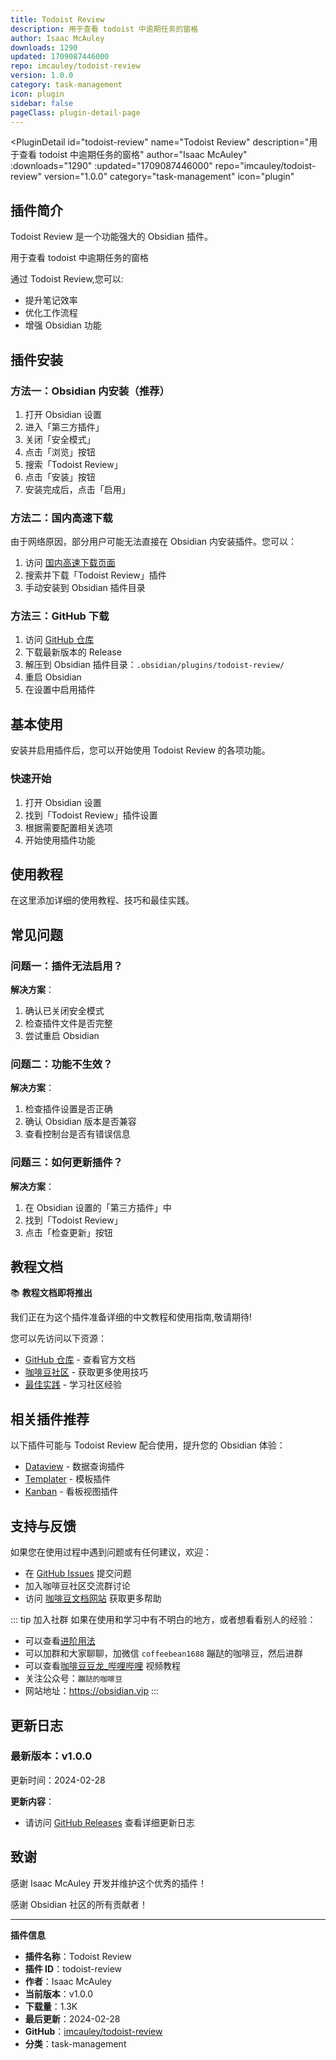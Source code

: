 ```yaml
---
title: Todoist Review
description: 用于查看 todoist 中逾期任务的窗格
author: Isaac McAuley
downloads: 1290
updated: 1709087446000
repo: imcauley/todoist-review
version: 1.0.0
category: task-management
icon: plugin
sidebar: false
pageClass: plugin-detail-page
---
```


<PluginDetail
  id="todoist-review"
  name="Todoist Review"
  description="用于查看 todoist 中逾期任务的窗格"
  author="Isaac McAuley"
  :downloads="1290"
  :updated="1709087446000"
  repo="imcauley/todoist-review"
  version="1.0.0"
  category="task-management"
  icon="plugin"
>

<!-- AUTO_GENERATED_START -->
## 插件简介

Todoist Review 是一个功能强大的 Obsidian 插件。

用于查看 todoist 中逾期任务的窗格

通过 Todoist Review,您可以:

- 提升笔记效率
- 优化工作流程
- 增强 Obsidian 功能

<!-- AUTO_GENERATED_END -->

<!-- AUTO_GENERATED_START -->
## 插件安装

### 方法一：Obsidian 内安装（推荐）

1. 打开 Obsidian 设置
2. 进入「第三方插件」
3. 关闭「安全模式」
4. 点击「浏览」按钮
5. 搜索「Todoist Review」
6. 点击「安装」按钮
7. 安装完成后，点击「启用」

### 方法二：国内高速下载

由于网络原因，部分用户可能无法直接在 Obsidian 内安装插件。您可以：

1. 访问 [国内高速下载页面](/zh/documentation/obsidian-plugins-download.html)
2. 搜索并下载「Todoist Review」插件
3. 手动安装到 Obsidian 插件目录

### 方法三：GitHub 下载

1. 访问 [GitHub 仓库](https://github.com/imcauley/todoist-review)
2. 下载最新版本的 Release
3. 解压到 Obsidian 插件目录：`.obsidian/plugins/todoist-review/`
4. 重启 Obsidian
5. 在设置中启用插件

## 基本使用

安装并启用插件后，您可以开始使用 Todoist Review 的各项功能。

### 快速开始

1. 打开 Obsidian 设置
2. 找到「Todoist Review」插件设置
3. 根据需要配置相关选项
4. 开始使用插件功能

<!-- AUTO_GENERATED_END -->

<!-- CUSTOM_CONTENT_START:tutorial -->
## 使用教程

在这里添加详细的使用教程、技巧和最佳实践。

<!-- CUSTOM_CONTENT_END:tutorial -->

<!-- SHARED_CONTENT_START -->
## 常见问题

### 问题一：插件无法启用？

**解决方案**：
1. 确认已关闭安全模式
2. 检查插件文件是否完整
3. 尝试重启 Obsidian

### 问题二：功能不生效？

**解决方案**：
1. 检查插件设置是否正确
2. 确认 Obsidian 版本是否兼容
3. 查看控制台是否有错误信息

### 问题三：如何更新插件？

**解决方案**：
1. 在 Obsidian 设置的「第三方插件」中
2. 找到「Todoist Review」
3. 点击「检查更新」按钮

## 教程文档

📚 **教程文档即将推出**

我们正在为这个插件准备详细的中文教程和使用指南,敬请期待!

您可以先访问以下资源：
- [GitHub 仓库](https://github.com/imcauley/todoist-review) - 查看官方文档
- [咖啡豆社区](/zh/bases/) - 获取更多使用技巧
- [最佳实践](/zh/best-practices/) - 学习社区经验

## 相关插件推荐

以下插件可能与 Todoist Review 配合使用，提升您的 Obsidian 体验：

- [Dataview](/zh/plugins/dataview.html) - 数据查询插件
- [Templater](/zh/plugins/templater-obsidian.html) - 模板插件
- [Kanban](/zh/plugins/obsidian-kanban.html) - 看板视图插件

## 支持与反馈

如果您在使用过程中遇到问题或有任何建议，欢迎：

- 在 [GitHub Issues](https://github.com/imcauley/todoist-review/issues) 提交问题
- 加入咖啡豆社区交流群讨论
- 访问 [咖啡豆文档网站](https://obsidian.vip) 获取更多帮助

::: tip 加入社群
如果在使用和学习中有不明白的地方，或者想看看别人的经验：
- 可以查看[进阶用法](/zh/advanced)
- 可以加群和大家聊聊，加微信 `coffeebean1688` 蹦跶的咖啡豆，然后进群
- 可以查看[咖啡豆豆龙_哔哩哔哩](https://space.bilibili.com/618777356) 视频教程
- 关注公众号：`蹦跶的咖啡豆`
- 网站地址：https://obsidian.vip
:::
<!-- SHARED_CONTENT_END -->

<!-- AUTO_GENERATED_START -->
## 更新日志

### 最新版本：v1.0.0

更新时间：2024-02-28

**更新内容**：
- 请访问 [GitHub Releases](https://github.com/imcauley/todoist-review/releases) 查看详细更新日志

## 致谢

感谢 Isaac McAuley 开发并维护这个优秀的插件！

感谢 Obsidian 社区的所有贡献者！

---

**插件信息**
- **插件名称**：Todoist Review
- **插件 ID**：todoist-review
- **作者**：Isaac McAuley
- **当前版本**：v1.0.0
- **下载量**：1.3K
- **最后更新**：2024-02-28
- **GitHub**：[imcauley/todoist-review](https://github.com/imcauley/todoist-review)
- **分类**：task-management
<!-- AUTO_GENERATED_END -->

</PluginDetail>


